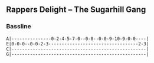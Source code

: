 ## Rappers Delight – The Sugarhill Gang

### Bassline

```
A|---------------0-2-4-5-7-0--0-0--0-0-9-10-9-0-0----|
E|0-0-0--0-0-2-3----------------------------------2-3|
C|---------------------------------------------------|
G|---------------------------------------------------|
```

